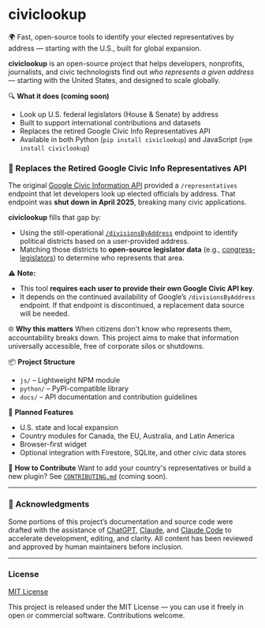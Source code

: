 # civiclookup

🌍 Fast, open-source tools to identify your elected representatives by address — starting with the U.S., built for global expansion.

**civiclookup** is an open-source project that helps developers, nonprofits, journalists, and civic technologists find out *who represents a given address* — starting with the United States, and designed to scale globally.

🔍 **What it does (coming soon)**
- Look up U.S. federal legislators (House & Senate) by address
- Built to support international contributions and datasets
- Replaces the retired Google Civic Info Representatives API
- Available in both Python (`pip install civiclookup`) and JavaScript (`npm install civiclookup`)

### 🔄 Replaces the Retired Google Civic Info Representatives API

The original [Google Civic Information API](https://developers.google.com/civic-information) provided a `/representatives` endpoint that let developers look up elected officials by address. That endpoint was **shut down in April 2025**, breaking many civic applications.

**civiclookup** fills that gap by:
- Using the still-operational [`/divisionsByAddress`](https://developers.google.com/civic-information/docs/v2/divisions/divisionsByAddress) endpoint to identify political districts based on a user-provided address.
- Matching those districts to **open-source legislator data** (e.g., [congress-legislators](https://github.com/unitedstates/congress-legislators)) to determine who represents that area.

⚠️ **Note:**
- This tool **requires each user to provide their own Google Civic API key**.
- It depends on the continued availability of Google’s `/divisionsByAddress` endpoint. If that endpoint is discontinued, a replacement data source will be needed.

🌐 **Why this matters**
When citizens don't know who represents them, accountability breaks down. This project aims to make that information universally accessible, free of corporate silos or shutdowns.

📦 **Project Structure**
- `js/` – Lightweight NPM module
- `python/` – PyPI-compatible library
- `docs/` – API documentation and contribution guidelines

🚀 **Planned Features**
- U.S. state and local expansion
- Country modules for Canada, the EU, Australia, and Latin America
- Browser-first widget
- Optional integration with Firestore, SQLite, and other civic data stores

🤝 **How to Contribute**
Want to add your country's representatives or build a new plugin? See [`CONTRIBUTING.md`](CONTRIBUTING.md) (coming soon).

---

### 📘 Acknowledgments

Some portions of this project’s documentation and source code were drafted with the assistance of [ChatGPT](https://openai.com/chatgpt), [Claude](https://claude.ai/), and [Claude Code](https://github.com/anthropics/claude-code) to accelerate development, editing, and clarity. All content has been reviewed and approved by human maintainers before inclusion.

---

### License

[MIT License](LICENSE)

This project is released under the MIT License — you can use it freely in open or commercial software. Contributions welcome.
